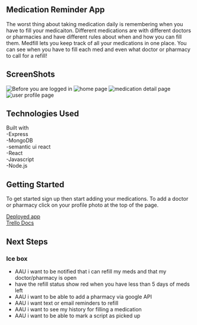 ## Medication Reminder App

The worst thing about taking medication daily is remembering when you have to fill your medicaiton. Different medications are with different doctors or pharmacies and have different rules about when and how you can fill them. Medfill lets you keep track of all your medications in one place. You can see when you have to fill each med and even what doctor or pharmacy to call for a refill!

## ScreenShots

![Before you are logged in](https://imgur.com/n6C6m8T.png)
![home page](https://imgur.com/Jknn60J.png)
![medication detail page](https://imgur.com/SoBIPbA.png)
![user profile page](https://imgur.com/8e8O3O8.png)

## Technologies Used

Built with  
-Express  
-MongoDB  
-semantic ui react  
-React  
-Javascript  
-Node.js  


## Getting Started

To get started sign up then start adding your medications. To add a doctor or pharmacy click on your profile photo at the top of the page.

[Deployed app ](https://medicationrefill.herokuapp.com/)  
[Trello Docs](https://trello.com/b/tpW5AMRV/medication)


## Next Steps

### Ice box

- AAU i want to be notified that i can refill my meds and that my doctor/pharmacy is open
- have the refill status show red when you have less than 5 days of meds left
- AAU i want to be able to add a pharmacy via google API
- AAU i want text or email reminders to refill
- AAU i want to see my history for filling a medication
- AAU i want to be able to mark a script as picked up

